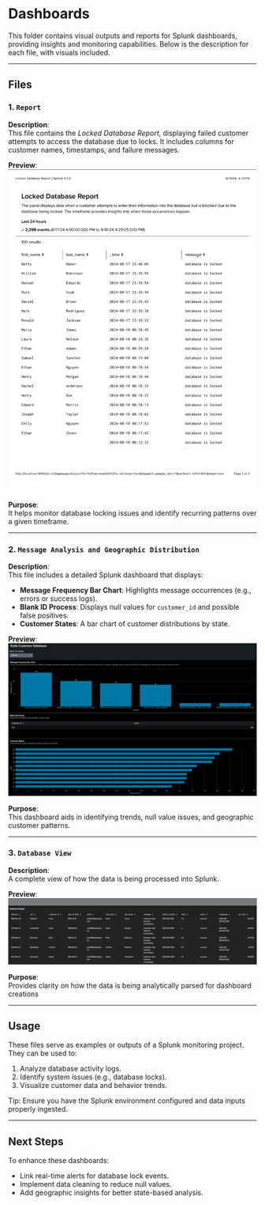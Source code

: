 # Dashboards

This folder contains visual outputs and reports for Splunk dashboards, providing insights and monitoring capabilities. Below is the description for each file, with visuals included.

---

## Files

### 1. `Report`  
**Description**:  
This file contains the *Locked Database Report*, displaying failed customer attempts to access the database due to locks. It includes columns for customer names, timestamps, and failure messages.

**Preview**:  
<img src="./report.png" alt="Locked Database Report" width="600">

**Purpose**:  
It helps monitor database locking issues and identify recurring patterns over a given timeframe.

---

### 2. `Message Analysis and Geographic Distribution`  
**Description**:  
This file includes a detailed Splunk dashboard that displays:
- **Message Frequency Bar Chart**: Highlights message occurrences (e.g., errors or success logs).  
- **Blank ID Process**: Displays null values for `customer_id` and possible false positives.  
- **Customer States**: A bar chart of customer distributions by state.

**Preview**:  
<img src="./splunk.png" alt="Splunk Dashboard" width="600">

**Purpose**:  
This dashboard aids in identifying trends, null value issues, and geographic customer patterns.

---

### 3. `Database View`  
**Description**:  
A complete view of how the data is being processed into Splunk.

**Preview**:  
<img src="./splunk_1.png" alt="Splunk Dashboard 1" width="600">

**Purpose**:  
Provides clarity on how the data is being analytically parsed for dashboard creations

---

## Usage  
These files serve as examples or outputs of a Splunk monitoring project. They can be used to:  
1. Analyze database activity logs.  
2. Identify system issues (e.g., database locks).  
3. Visualize customer data and behavior trends.  

Tip: Ensure you have the Splunk environment configured and data inputs properly ingested.

---

## Next Steps  
To enhance these dashboards:  
- Link real-time alerts for database lock events.  
- Implement data cleaning to reduce null values.  
- Add geographic insights for better state-based analysis.
